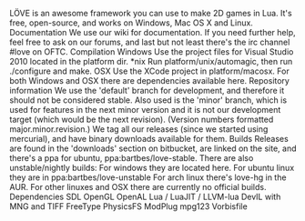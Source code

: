 LÖVE is an awesome framework you can use to make 2D games in Lua. It's free, open-source, and works on Windows, Mac OS X and Linux.
Documentation
We use our wiki for documentation. If you need further help, feel free to ask on our forums, and last but not least there's the irc channel #love on OFTC.
Compilation
Windows
Use the project files for Visual Studio 2010 located in the platform dir.
*nix
Run platform/unix/automagic, then run ./configure and make.
OSX
Use the XCode project in platform/macosx.
For both Windows and OSX there are dependencies available here.
Repository information
We use the 'default' branch for development, and therefore it should not be considered stable. Also used is the 'minor' branch, which is used for features in the next minor version and it is not our development target (which would be the next revision). (Version numbers formatted major.minor.revision.)
We tag all our releases (since we started using mercurial), and have binary downloads available for them.
Builds
Releases are found in the 'downloads' section on bitbucket, are linked on the site, and there's a ppa for ubuntu, ppa:bartbes/love-stable.
There are also unstable/nightly builds:
For windows they are located here.
For ubuntu linux they are in ppa:bartbes/love-unstable
For arch linux there's love-hg in the AUR.
For other linuxes and OSX there are currently no official builds.
Dependencies
SDL
OpenGL
OpenAL
Lua / LuaJIT / LLVM-lua
DevIL with MNG and TIFF
FreeType
PhysicsFS
ModPlug
mpg123
Vorbisfile